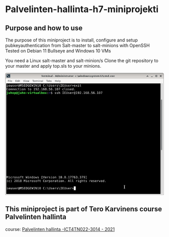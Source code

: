 # Palvelinten-hallinta-h7-miniprojekti

## Purpose and how to use
The purpose of this miniproject is to install, configure and setup pubkeyauthentication from Salt-master to salt-minions with OpenSSH  
Tested on Debian 11 Bullseye and Windows 10 VMs

You need a Linux salt-master and salt-minion/s
Clone the git repository to your master and apply top.sls to your minions.

![screenshot](screenshots/ConnectingtoWindows.png)

## This miniproject is part of Tero Karvinens course Palvelinten hallinta
course: [Palvelinten hallinta -ICT4TN022-3014 - 
2021](https://terokarvinen.com/2021/configuration-management-systems-palvelinten-hallinta-ict4tn022-2021-autumn/)

